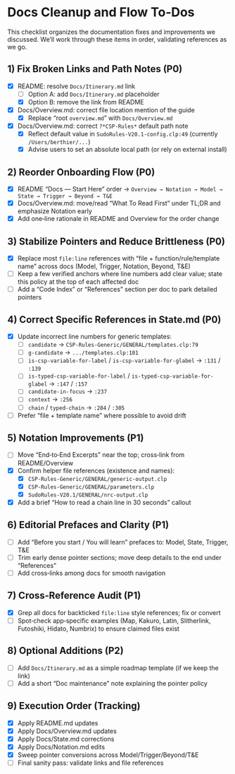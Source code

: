 # Docs Cleanup and Flow To‑Dos

This checklist organizes the documentation fixes and improvements we discussed. We’ll work through these items in order, validating references as we go.

## 1) Fix Broken Links and Path Notes (P0)
- [x] README: resolve `Docs/Itinerary.md` link
  - [ ] Option A: add `Docs/Itinerary.md` placeholder
  - [x] Option B: remove the link from README
- [x] Docs/Overview.md: correct file location mention of the guide
  - [x] Replace “root `overview.md`” with `Docs/Overview.md`
- [x] Docs/Overview.md: correct `?*CSP-Rules*` default path note
  - [x] Reflect default value in `SudoRules-V20.1-config.clp:49` (currently `/Users/berthier/...`)
  - [x] Advise users to set an absolute local path (or rely on external install)

## 2) Reorder Onboarding Flow (P0)
- [x] README “Docs — Start Here” order → `Overview → Notation → Model → State → Trigger → Beyond → T&E`
- [x] Docs/Overview.md: move/read “What To Read First” under TL;DR and emphasize Notation early
- [x] Add one‑line rationale in README and Overview for the order change

## 3) Stabilize Pointers and Reduce Brittleness (P0)
- [x] Replace most `file:line` references with “file + function/rule/template name” across docs (Model, Trigger, Notation, Beyond, T&E)
- [ ] Keep a few verified anchors where line numbers add clear value; state this policy at the top of each affected doc
- [ ] Add a “Code Index” or “References” section per doc to park detailed pointers

## 4) Correct Specific References in State.md (P0)
- [x] Update incorrect line numbers for generic templates:
  - [ ] `candidate` → `CSP-Rules-Generic/GENERAL/templates.clp:79`
  - [ ] `g-candidate` → `.../templates.clp:101`
  - [ ] `is-csp-variable-for-label` / `is-csp-variable-for-glabel` → `:131` / `:139`
  - [ ] `is-typed-csp-variable-for-label` / `is-typed-csp-variable-for-glabel` → `:147` / `:157`
  - [ ] `candidate-in-focus` → `:237`
  - [ ] `context` → `:256`
  - [ ] `chain` / `typed-chain` → `:284` / `:305`
- [ ] Prefer “file + template name” where possible to avoid drift

## 5) Notation Improvements (P1)
- [ ] Move “End‑to‑End Excerpts” near the top; cross‑link from README/Overview
- [x] Confirm helper file references (existence and names):
  - [x] `CSP-Rules-Generic/GENERAL/generic-output.clp`
  - [x] `CSP-Rules-Generic/GENERAL/parameters.clp`
  - [x] `SudoRules-V20.1/GENERAL/nrc-output.clp`
- [x] Add a brief “How to read a chain line in 30 seconds” callout

## 6) Editorial Prefaces and Clarity (P1)
- [ ] Add “Before you start / You will learn” prefaces to: Model, State, Trigger, T&E
- [ ] Trim early dense pointer sections; move deep details to the end under “References”
- [ ] Add cross‑links among docs for smooth navigation

## 7) Cross‑Reference Audit (P1)
- [x] Grep all docs for backticked `file:line` style references; fix or convert
- [ ] Spot‑check app‑specific examples (Map, Kakuro, Latin, Slitherlink, Futoshiki, Hidato, Numbrix) to ensure claimed files exist

## 8) Optional Additions (P2)
- [ ] Add `Docs/Itinerary.md` as a simple roadmap template (if we keep the link)
- [ ] Add a short “Doc maintenance” note explaining the pointer policy

## 9) Execution Order (Tracking)
- [x] Apply README.md updates
- [x] Apply Docs/Overview.md updates
- [x] Apply Docs/State.md corrections
- [x] Apply Docs/Notation.md edits
- [x] Sweep pointer conversions across Model/Trigger/Beyond/T&E
- [ ] Final sanity pass: validate links and file references
